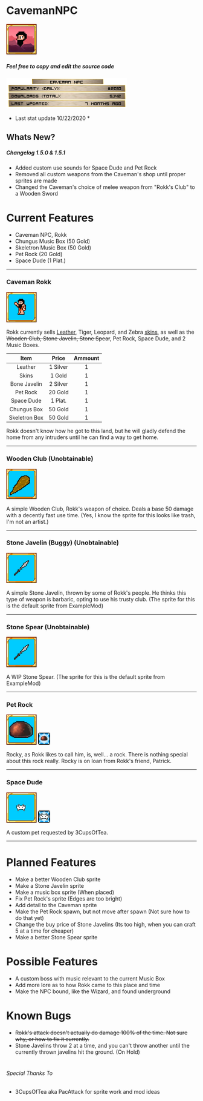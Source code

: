 # CavemanNPC

![alt text](https://github.com/masterpwrpuf/CavemanNPC/blob/master/CavemanNPC/icon.png "CavemanNPC")

##### Feel free to copy and edit the source code

![alt text](https://github.com/masterpwrpuf/CavemanNPC/blob/master/Icons/stats.png "Mod Stats")
* Last stat update 10/22/2020 *

## Whats New?
##### Changelog 1.5.0 & 1.5.1

* Added custom use sounds for Space Dude and Pet Rock
* Removed all custom weapons from the Caveman's shop until proper sprites are made
* Changed the Caveman's choice of melee weapon from "Rokk's Club" to a Wooden Sword

# Current Features
* Caveman NPC, Rokk
* Chungus Music Box (50 Gold)
* Skeletron Music Box (50 Gold)
* Pet Rock (20 Gold)
* Space Dude (1 Plat.)

***

### Caveman Rokk
![alt text](https://github.com/masterpwrpuf/CavemanNPC/blob/master/Icons/iconrokk.png "Caveman Rokk Icon")

Rokk currently sells [Leather](https://terraria.gamepedia.com/Leather), Tiger, Leopard, and Zebra [skins](https://terraria.gamepedia.com/Animal_Skins), as well as the ~~Wooden Club, Stone Javelin, Stone Spear~~, Pet Rock, Space Dude, and 2 Music Boxes.

| Item          | Price         | Ammount |
|:-------------:|:-------------:|:-------:|
| Leather       | 1 Silver	    | 1		  |
| Skins         | 1 Gold        | 1       |
| Bone Javelin  | 2 Silver 		| 1		  |
| Pet Rock      | 20 Gold       | 1       |
| Space Dude    | 1 Plat. 		| 1	 	  |
| Chungus Box   | 50 Gold 		| 1  	  |
| Skeletron Box | 50 Gold 		| 1 	  |

Rokk doesn't know how he got to this land, but he will gladly defend the home from any intruders until he can find a way to get home.

***

### Wooden Club (Unobtainable)
![alt text](https://github.com/masterpwrpuf/CavemanNPC/blob/master/Icons/iconclub.png "Wooden Club Icon")

A simple Wooden Club, Rokk's weapon of choice. Deals a base 50 damage with a decently fast use time.
(Yes, I know the sprite for this looks like trash, I'm not an artist.)

***

### Stone Javelin (Buggy) (Unobtainable)
![alt text](https://github.com/masterpwrpuf/CavemanNPC/blob/master/Icons/iconjavelin.png "Stone Javelin Icon")

A simple Stone Javelin, thrown by some of Rokk's people. He thinks this type of weapon is barbaric, opting to use his trusty club.
(The sprite for this is the default sprite from ExampleMod)

***

### Stone Spear (Unobtainable)
![alt text](https://github.com/masterpwrpuf/CavemanNPC/blob/master/Icons/iconjavelin.png "Stone Spear Icon")

A WIP Stone Spear.
(The sprite for this is the default sprite from ExampleMod)

***

### Pet Rock
![alt text](https://github.com/masterpwrpuf/CavemanNPC/blob/master/Icons/iconrock.png "Pet Rock Icon") ![alt text](https://github.com/masterpwrpuf/CavemanNPC/blob/master/CavemanNPC/Buffs/PetRock.png "Pet Rock Buff Icon")

Rocky, as Rokk likes to call him, is, well... a rock. There is nothing special about this rock really. Rocky is on loan from Rokk's friend, Patrick.

***

### Space Dude
![alt text](https://github.com/masterpwrpuf/CavemanNPC/blob/master/Icons/iconspacedude.png "Space Dude Icon") ![alt text](https://github.com/masterpwrpuf/CavemanNPC/blob/master/CavemanNPC/Buffs/SpaceDude.png "Space Dude Buff Icon")

A custom pet requested by 3CupsOfTea.

***

# Planned Features
* Make a better Wooden Club sprite
* Make a Stone Javelin sprite
* Make a music box sprite (When placed)
* Fix Pet Rock's sprite (Edges are too bright)
* Add detail to the Caveman sprite
* Make the Pet Rock spawn, but not move after spawn (Not sure how to do that yet)
* Change the buy price of Stone Javelins (Its too high, when you can craft 5 at a time for cheaper)
* Make a better Stone Spear sprite

# Possible Features
* A custom boss with music relevant to the current Music Box
* Add more lore as to how Rokk came to this place and time
* Make the NPC bound, like the Wizard, and found underground

# Known Bugs
* ~~Rokk's attack doesn't actually do damage 100% of the time. Not sure why, or how to fix it currently.~~
* Stone Javelins throw 2 at a time, and you can't throw another until the currently thrown javelins hit the ground. (On Hold)

#

###### Special Thanks To
* 3CupsOfTea aka PacAttack for sprite work and mod ideas